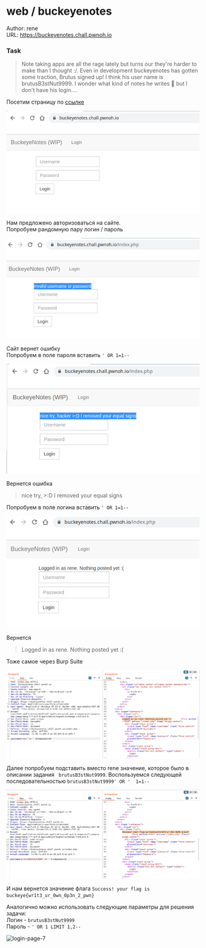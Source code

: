 # web / buckeyenotes
Author: rene  
URL: https://buckeyenotes.chall.pwnoh.io

### Task

> Note taking apps are all the rage lately but turns our they're harder to make than I thought :/. Even in development buckeyenotes has gotten some traction, Brutus signed up! I think his user name is brutusB3stNut9999. I wonder what kind of notes he writes 🤔 but I don't have his login....

Посетим страницу по [ссылке](https://buckeyenotes.chall.pwnoh.io)

![login-page-1](img/login-page-1.png)

Нам предложено авторизоваться на сайте.  
Попробуем рандомную пару логин / пароль

![login-page-2](img/login-page-2.png)

Сайт вернет ошибку  
Попробуем в поле пароля вставить ``` ' OR 1=1-- ```

![login-page-3](img/login-page-3.png)

Вернется ошибка 
> nice try, >:D I removed your equal signs

Попробуем в поле логина вставить ``` ' OR 1=1-- ```

![login-page-4](img/login-page-4.png)

Вернется
> Logged in as rene. Nothing posted yet :(

Тоже самое через Burp Suite

![login-page-5](img/login-page-5.png)

Далее попробуем подставить вместо rene значение, которое было в описании задания ``` 
brutusB3stNut9999 ```. Воспользуемся следующей последовательностью ``` brutusB3stNut9999' OR ' 
1=1-- ```

![login-page-6](img/login-page-6.png)

И нам вернется значение флага
``` Success! your flag is buckeye{wr1t3_ur_0wn_0p3n_2_pwn} ```

Аналогично можно использовать следующие параметры для решения задачи:  
Логин - ``` brutusB3stNut9999 ```  
Пароль - ``` ' OR 1 LIMIT 1,2-- ```

![login-page-7](img/login-page-7.png)
